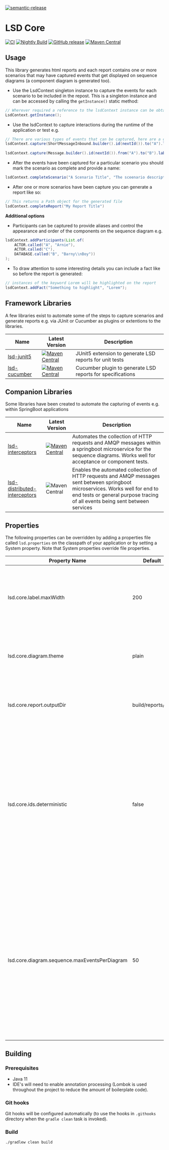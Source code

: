 [![semantic-release](https://img.shields.io/badge/semantic-release-e10079.svg?logo=semantic-release)](https://github.com/semantic-release/semantic-release)

# LSD Core
[![CI](https://github.com/lsd-consulting/lsd-core/actions/workflows/ci.yml/badge.svg)](https://github.com/lsd-consulting/lsd-core/actions/workflows/ci.yml)
[![Nightly Build](https://github.com/lsd-consulting/lsd-core/actions/workflows/nightly.yml/badge.svg)](https://github.com/lsd-consulting/lsd-core/actions/workflows/nightly.yml)
[![GitHub release](https://img.shields.io/github/release/lsd-consulting/lsd-core)](https://github.com/lsd-consulting/lsd-core/releases)
[![Maven Central](https://img.shields.io/maven-central/v/io.github.lsd-consulting/lsd-core.svg?label=Maven%20Central)](https://search.maven.org/search?q=g:%22io.github.lsd-consulting%22%20AND%20a:%22lsd-core%22)

## Usage
This library generates html reports and each report contains one or more scenarios that may have captured events that 
get displayed on sequence diagrams (a component diagram is generated too). 

* Use the LsdContext singleton instance to capture the events for each scenario to be included in the repost. This is a singleton instance
and can be accessed by calling the `getInstance()` static method:

```java
// Wherever required a reference to the lsdContext instance can be obtained like this
LsdContext.getInstance();
```

* Use the lsdContext to capture interactions during the runtime of the application or test e.g.
```java
// There are various types of events that can be captured, here are a couple examples using the provided builders
lsdContext.capture(ShortMessageInbound.builder().id(nextId()).to("A").label("in").data("start some job").build());
   
lsdContext.capture(Message.builder().id(nextId()).from("A").to("B").label("Message 1").data("some data 1").arrowType(BI_DIRECTIONAL).build());
```

* After the events have been captured for a particular scenario you should mark the scenario as complete and provide a name:
```java
lsdContext.completeScenario("A Scenario Title", "The sceenario description goes here and may contain html", SUCCESS);
```

* After one or more scenarios have been capture you can generate a report like so:
```java
// This returns a Path object for the generated file
lsdContext.completeReport("My Report Title")
```

**Additional options**
* Participants can be captured to provide aliases and control the appearance and order of the components on the sequence diagram e.g.
```java
lsdContext.addParticipants(List.of(
    ACTOR.called("A", "Arnie"),
    ACTOR.called("C"),
    DATABASE.called("B", "Barny\\nBoy"))
);
```

* To draw attention to some interesting details you can include a fact like so before the report is generated:
```java
// instances of the keyword Lorem will be highlighted on the report
lsdContext.addFact("Something to highlight", "Lorem");
```

## Framework Libraries

A few libraries exist to automate some of the steps to capture scenarios and generate reports e.g. via JUnit or Cucumber 
as plugins or extentions to the libraries.

| Name | Latest Version | Description |
| ----------- | ----------- |------------ |
| [lsd-junit5](https://github.com/lsd-consulting/lsd-junit5) | [![Maven Central](https://img.shields.io/maven-central/v/io.github.lsd-consulting/lsd-junit5.svg?label=Maven%20Central)](https://search.maven.org/search?q=g:%22io.github.lsd-consulting%22%20AND%20a:%22lsd-junit5%22) | JUnit5 extension to generate LSD reports for unit tests |
| [lsd-cucumber](https://github.com/lsd-consulting/lsd-cucumber) |[![Maven Central](https://img.shields.io/maven-central/v/io.github.lsd-consulting/lsd-cucumber.svg?label=Maven%20Central)](https://search.maven.org/search?q=g:%22io.github.lsd-consulting%22%20AND%20a:%22lsd-cucumber%22) | Cucumber plugin to generate LSD reports for specifications |

## Companion Libraries

Some libraries have been created to automate the capturing of events e.g. within SpringBoot applications

| Name | Latest Version | Description |
| ----------- | ----------- |------------ |
| [lsd-interceptors](https://github.com/lsd-consulting/lsd-interceptors) | [![Maven Central](https://img.shields.io/maven-central/v/io.github.lsd-consulting/lsd-interceptors.svg?label=Maven%20Central)](https://search.maven.org/search?q=g:%22io.github.lsd-consulting%22%20AND%20a:%22lsd-interceptors%22) | Automates the collection of HTTP requests and AMQP messages within a springboot microservice for the sequence diagrams. Works well for acceptance or component tests. |
| [lsd-distributed-interceptors](https://github.com/lsd-consulting/lsd-distributed-interceptors) |![Maven Central](https://img.shields.io/maven-central/v/io.github.lsd-consulting/lsd-distributed-interceptor) | Enables the automated collection of HTTP requests and AMQP messages sent between springboot microservices. Works well for end to end tests or general purpose tracing of all events being sent between services |

## Properties
The following properties can be overridden by adding a properties file called `lsd.properties` on the classpath of your 
application or by setting a System property. Note that System properties override file properties.

| Property Name        | Default     | Description |
| ----------- | ----------- |------------ |
| lsd.core.label.maxWidth | 200 | The width in number of characters for the labels that appear on the diagrams before being abbreviated. |
| lsd.core.diagram.theme | plain | The plantUml theme to apply to the diagrams. See the [available themes](https://plantuml.com/theme). |
| lsd.core.report.outputDir | build/reports/lsd | The directory to write the report files. (This can be a relative path).|
| lsd.core.ids.deterministic | false | Determines how the html element ids are generated. Allowing deterministic ids is useful when testing (e.g. approval tests of html output since the generated ids won't be random. The default option which provides random ids should be preferred otherwise.|
| lsd.core.diagram.sequence.maxEventsPerDiagram | 50 | To help make really large diagrams easier to read this value is used to decide when to split a potentially large diagram into sub-diagrams. (Each sub diagram will remove any unused participants and include the participant headers and footers). |

## Building

### Prerequisites
* Java 11 
* IDE's will need to enable annotation processing (Lombok is used throughout the project to reduce the amount of boilerplate code).

### Git hooks

Git hooks will be configured automatically (to use the hooks in `.githooks` directory when the `gradle clean` task is invoked).

### Build

    ./gradlew clean build
